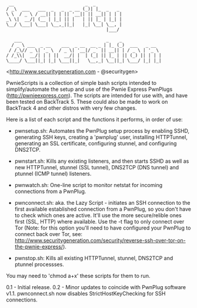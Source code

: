 ```
 __                           _  _          
/ _\  ___   ___  _   _  _ __ (_)| |_  _   _ 
\ \  / _ \ / __|| | | || '__|| || __|| | | |
_\ \|  __/| (__ | |_| || |   | || |_ | |_| |
\__/ \___| \___| \__,_||_|   |_| \__| \__, |
                                      |___/ 

   ___                                _    _               
  / _ \ ___  _ __    ___  _ __  __ _ | |_ (_)  ___   _ __  
 / /_\// _ \| '_ \  / _ \| '__|/ _` || __|| | / _ \ | '_ \ 
/ /_\\|  __/| | | ||  __/| |  | (_| || |_ | || (_) || | | |
\____/ \___||_| |_| \___||_|   \__,_| \__||_| \___/ |_| |_|
```

<http://www.securitygeneration.com - @securitygen>

PwnieScripts is a collection of simple bash scripts intended to simplify/automate the setup and use of the Pwnie Express PwnPlugs (http://pwnieexpress.com). The scripts are intended for use with, and have been tested on BackTrack 5. These could also be made to work on BackTrack 4 and other distros with very few changes.

Here is a list of each script and the functions it performs, in order of use:

- pwnsetup.sh: Automates the PwnPlug setup process by enabling SSHD, generating SSH keys, creating a 'pwnplug' user, installing HTTPTunnel, generating an SSL certificate, configuring stunnel, and configuring DNS2TCP.

- pwnstart.sh: Kills any existing listeners, and then starts SSHD as well as new HTTPTunnel, stunnel (SSL tunnel), DNS2TCP (DNS tunnel) and ptunnel (ICMP tunnel) listeners.

- pwnwatch.sh: One-line script to monitor netstat for incoming connections from a PwnPlug.

- pwnconnect.sh: aka. the Lazy Script - initiates an SSH connection to the first available established connection from a PwnPlug, so you don't have to check which ones are active. It'll use the more secure/relible ones first (SSL, HTTP) where available. Use the -t flag to only connect over Tor (Note: for this option you'll need to have configured your PwnPlug to connect back over Tor, see: http://www.securitygeneration.com/security/reverse-ssh-over-tor-on-the-pwnie-express/).

- pwnstop.sh: Kills all existing HTTPTunnel, stunnel, DNS2TCP and ptunnel processses.

You may need to 'chmod a+x' these scripts for them to run.

<Changelog>

0.1 - 	Initial release.
0.2 -	Minor updates to coincide with PwnPlug software v1.1. 
	pwnconnect.sh now disables StrictHostKeyChecking for SSH connections.
